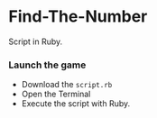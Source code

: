 # Find-The-Number
Script in Ruby. 

### Launch the game

- Download the `script.rb` 
- Open the Terminal
- Execute the script with Ruby.
